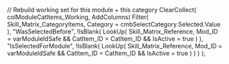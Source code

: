 // Rebuild working set for this module + this category
ClearCollect(
    colModuleCatItems_Working,
    AddColumns(
        Filter(
            Skill_Matrix_CategoryItems,
            Category = cmbSelectCategory.Selected.Value
        ),
        "WasSelectedBefore",
        !IsBlank(
            LookUp(
                Skill_Matrix_Reference,
                Mod_ID = varModuleIdSafe &&
                CatItem_ID = CatItem_ID &&
                IsActive = true
            )
        ),
        "IsSelectedForModule",
        !IsBlank(
            LookUp(
                Skill_Matrix_Reference,
                Mod_ID = varModuleIdSafe &&
                CatItem_ID = CatItem_ID &&
                IsActive = true
            )
        )
    )
);
